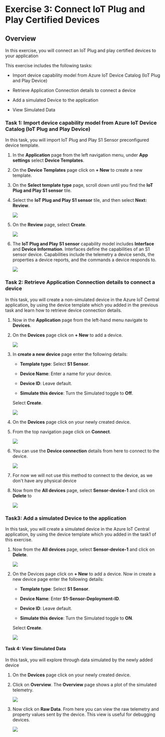 # Exercise 3: Connect IoT Plug and Play Certified Devices

## Overview

In this exercise, you will connect an IoT Plug and play certified devices to your application

This exercise includes the following tasks:

 - Import device capability model from Azure IoT Device Catalog (IoT Plug and Play Device) 
 
 - Retrieve Application Connection details to connect a device 
 
 - Add a simulated Device to the application 
 
 - View Simulated Data
 

### Task 1: Import device capability model from Azure IoT Device Catalog (IoT Plug and Play Device) 

In this task, you will import IoT Plug and Play S1 Sensor preconfigured device template.

1. In the **Application** page from the left navigation menu, under **App settings** select **Device Templates**.

1. On the **Device Templates** page click on **+ New** to create a new template.

1. On the **Select template type** page, scroll down until you find the **IoT Plug and Play S1 sensor** tile.
 
1. Select the **IoT Plug and Play S1 sensor** tile, and then select **Next: Review**.

   ![](media/img75.png) 

1. On the **Review** page, select **Create**.

   ![](media/img76.png) 

1. The **IoT Plug and Play S1 sensor** capability model includes **Interface** and **Device Information**. Interfaces define the capabilities of an S1 sensor device. Capabilities include the telemetry a device sends, the properties a device reports, and the commands a device responds to.

   ![](media/img77.png) 
   
### Task 2: Retrieve Application Connection details to connect a device 

In this task, you will create a non-simulated device in the Azure IoT Central application, by using the device template which you added in the previous task and learn how to retrieve device connection details.

1. Now in the **Application**  page from the left-hand menu navigate to **Devices**.
    
1. On the **Devices** page click on **+ New** to add a device.

   ![](media/img78.png) 

1. In **create a new device** page enter the following details:

      - **Template type**: Select **S1 Sensor**.

      - **Device Name**: Enter a name for your device.

      - **Device ID**: Leave default.

      - **Simulate this device**: Turn the Simulated toggle to **Off**.
      
      Select **Create**.
      
      ![](media/img79.png)

1. On the **Devices** page click on your newly created device.

1. From the top navigation page click on **Connect**. 

   ![](media/img80.png)

1. You can use the **Device connection** details from here to connect to the device.

   ![](media/img81.png)

1. For now we will not use this method to connect to the device, as we don't have any physical device

1. Now from the **All devices** page, select **Sensor-device-1** and click on **Delete** to 

   ![](media/img82.png)

### Task3: Add a simulated Device to the application 

In this task, you will create a simulated device in the Azure IoT Central application, by using the device template which you added in the task1 of this exercise.

1. Now from the **All devices** page, select **Sensor-device-1** and click on **Delete**.

   ![](media/img82.png)

1. On the Devices page click on **+ New** to add a device. Now in create a new device page enter the following details:

      - **Template type**: Select **S1 Sensor**.

      - **Device Name**: Enter **S1-Sensor-Deployment-ID**.

      - **Device ID**: Leave default.

      - **Simulate this device**: Turn the Simulated toggle to **ON**.
      
      Select **Create**.
      
      ![](media/img83.png)
      
#### Task 4: View Simulated Data

In this task, you will explore through data simulated by the newly added device

1. On the **Devices** page click on your newly created device.

1. Click on **Overview**. The **Overview** page shows a plot of the simulated telemetry.

   ![](media/img84.png)

1. Now click on **Raw Data**. From here you can view the raw telemetry and property values sent by the device. This view is useful for debugging devices.

   ![](media/img85.png)

